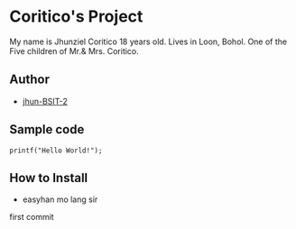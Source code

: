 # Coritico's Project
My name is Jhunziel Coritico 18 years old. Lives in Loon, Bohol. One of the Five children of Mr.& Mrs. Coritico.
## Author
* [jhun-BSIT-2](https://github.com/jhun-BSIT-2)
## Sample code
`printf("Hello World!");`
## How to Install
* easyhan mo lang sir

first commit